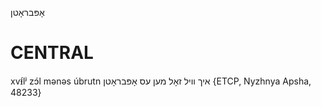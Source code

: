 אָפּבראָטן

CENTRAL
========

xvᵻ́lʲ zɔ́l mənəs úbrutn איך וויל זאָל מען עס אָפּבראָטן {ETCP, Nyzhnya Apsha, 48233}
